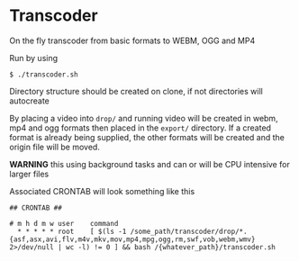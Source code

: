 Transcoder
==========

On the fly transcoder from basic formats to WEBM, OGG and MP4


Run by using 

```
$ ./transcoder.sh
```

Directory structure should be created on clone, if not directories will autocreate

By placing a video into `drop/` and running video will be created in webm, mp4 and 
ogg formats then placed in the `export/` directory. If a created format is already
being supplied, the other formats will be created and the origin file will be moved.

__WARNING__ this using background tasks and can or will be CPU intensive for larger files

Associated CRONTAB will look something like this

```
## CRONTAB ##

# m h d m w user	command
  * * * * * root    [ $(ls -1 /some_path/transcoder/drop/*.{asf,asx,avi,flv,m4v,mkv,mov,mp4,mpg,ogg,rm,swf,vob,webm,wmv} 2>/dev/null | wc -l) != 0 ] && bash /{whatever_path}/transcoder.sh
```

